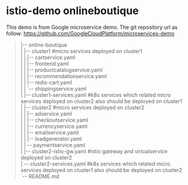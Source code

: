 # istio-demo onlineboutique
This demo is from Google microservice demo.
The git repository url as follow:
https://github.com/GoogleCloudPlatform/microservices-demo

>|-- online-boutique <br>
>|   |-- cluster1      \#micro services deployed on cluster1 <br>
>|   |   |-- cartservice.yaml <br>
>|   |   |-- frontend.yaml <br>
>|   |   |-- productcatalogservice.yaml <br>
>|   |   |-- recommendationservice.yaml <br>
>|   |   |-- redis-cart.yaml <br>
>|   |   \`-- shippingservice.yaml <br>
>|   |-- cluster1-services.yaml    \#k8s services which related micro services deployed on cluster2 also should be deployed on cluster1 <br>
>|   |-- cluster2    \#micro services deployed on cluster2 <br>
>|   |   |-- adservice.yaml <br>
>|   |   |-- checkoutservice.yaml <br>
>|   |   |-- currencyservice.yaml <br>
>|   |   |-- emailservice.yaml <br>
>|   |   |-- loadgenerator.yaml <br>
>|   |   -- paymentservice.yaml <br>
>|   |-- cluster2-istio-gw.yaml    \#istio gateway and virtualservice deployed on cluster2 <br>
>|   -- cluster2-services.yaml    \#k8s services which related micro services deployed on cluster1 also should be deployed on cluster2 <br>
>\`-- README.md <br>
